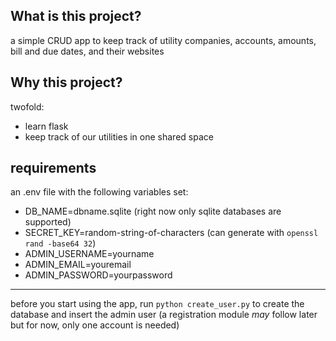 ## What is this project?  
a simple CRUD app to keep track of utility companies, accounts, amounts, bill and due dates, and their websites

## Why this project?  
twofold: 
- learn flask
- keep track of our utilities in one shared space

## requirements  
an .env file with the following variables set:
- DB_NAME=dbname.sqlite (right now only sqlite databases are supported)
- SECRET_KEY=random-string-of-characters (can generate with `openssl rand -base64 32`)
- ADMIN_USERNAME=yourname
- ADMIN_EMAIL=youremail
- ADMIN_PASSWORD=yourpassword

---

before you start using the app, run `python create_user.py` to create the database and insert the admin user (a registration module *may* follow later but for now, only one account is needed)
